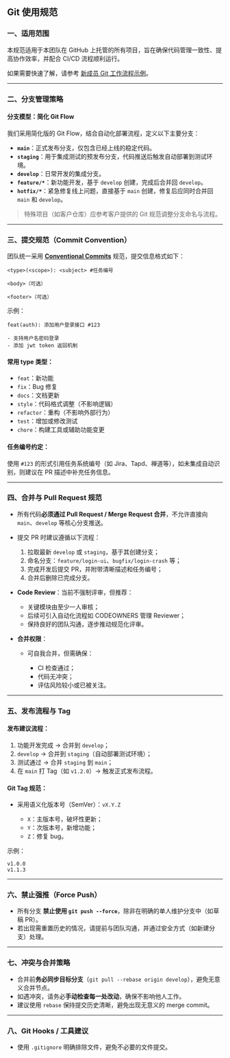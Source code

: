 ## Git 使用规范

### 一、适用范围

本规范适用于本团队在 GitHub 上托管的所有项目，旨在确保代码管理一致性、提高协作效率，并配合 CI/CD 流程顺利运行。

如果需要快速了解，请参考 [新成员 Git 工作流程示例](GIT_QUICKSTART.md)。

---

### 二、分支管理策略

#### 分支模型：**简化 Git Flow**

我们采用简化版的 Git Flow，结合自动化部署流程，定义以下主要分支：

* **`main`**：正式发布分支，仅包含已经上线的稳定代码。
* **`staging`**：用于集成测试的预发布分支，代码推送后触发自动部署到测试环境。
* **`develop`**：日常开发的集成分支。
* **`feature/*`**：新功能开发，基于 `develop` 创建，完成后合并回 `develop`。
* **`hotfix/*`**：紧急修复线上问题，直接基于 `main` 创建，修复后应同时合并回 `main` 和 `develop`。

> 特殊项目（如客户仓库）应参考客户提供的 Git 规范调整分支命名与流程。

---

### 三、提交规范（Commit Convention）

团队统一采用 **[Conventional Commits](https://www.conventionalcommits.org/)** 规范，提交信息格式如下：

```
<type>(<scope>): <subject> #任务编号

<body>（可选）

<footer>（可选）
```

示例：

```
feat(auth): 添加用户登录接口 #123

- 支持用户名密码登录
- 添加 jwt token 返回机制
```

#### 常用 type 类型：

* `feat`：新功能
* `fix`：Bug 修复
* `docs`：文档更新
* `style`：代码格式调整（不影响逻辑）
* `refactor`：重构（不影响外部行为）
* `test`：增加或修改测试
* `chore`：构建工具或辅助功能变更

#### 任务编号约定：

使用 `#123` 的形式引用任务系统编号（如 Jira、Tapd、禅道等），如未集成自动识别，则建议在 PR 描述中补充任务信息。

---

### 四、合并与 Pull Request 规范

* 所有代码**必须通过 Pull Request / Merge Request 合并**，不允许直接向 `main`、`develop` 等核心分支推送。

* 提交 PR 时建议遵循以下流程：

  1. 拉取最新 `develop` 或 `staging`，基于其创建分支；
  2. 命名分支：`feature/login-ui`、`bugfix/login-crash` 等；
  3. 完成开发后提交 PR，并附带清晰描述和任务编号；
  4. 合并后删除已完成分支。

* **Code Review**：当前不强制评审，但推荐：

  * 关键模块由至少一人审核；
  * 后续可引入自动化流程如 CODEOWNERS 管理 Reviewer；
  * 保持良好的团队沟通，逐步推动规范化评审。

* **合并权限**：

  * 可自我合并，但需确保：

    * CI 检查通过；
    * 代码无冲突；
    * 评估风险较小或已被关注。

---

### 五、发布流程与 Tag 

#### 发布建议流程：

1. 功能开发完成 → 合并到 `develop`；
2. `develop` → 合并到 `staging`（自动部署测试环境）；
3. 测试通过 → 合并 `staging` 到 `main`；
4. 在 `main` 打 Tag（如 `v1.2.0`）→ 触发正式发布流程。

#### Git Tag 规范：

* 采用语义化版本号（SemVer）：`vX.Y.Z`

  * `X`：主版本号，破坏性更新；
  * `Y`：次版本号，新增功能；
  * `Z`：修复 bug。

示例：

```
v1.0.0
v1.1.3
```

---

### 六、禁止强推（Force Push）

* 所有分支 **禁止使用 `git push --force`**，除非在明确的单人维护分支中（如草稿 PR）。
* 若出现需重置历史的情况，请提前与团队沟通，并通过安全方式（如新建分支）处理。

---

### 七、冲突与合并策略

* 合并前**务必同步目标分支**（`git pull --rebase origin develop`），避免无意义合并节点。
* 如遇冲突，请务必**手动检查每一处改动**，确保不影响他人工作。
* 建议使用 `rebase` 保持提交历史清晰，避免出现无意义的 merge commit。

---

### 八、Git Hooks / 工具建议


* 使用 `.gitignore` 明确排除文件，避免不必要的文件提交。
